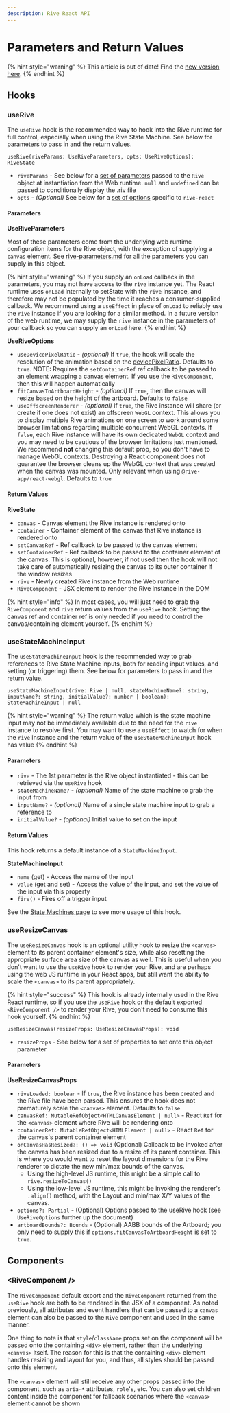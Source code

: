 ```yaml
---
description: Rive React API
---
```


# Parameters and Return Values

{% hint style="warning" %}
This article is out of date! Find the [new version here](https://rive.app/community/doc/parameters-and-return-values/docJlDMNulDh).
{% endhint %}

## Hooks

### useRive

The `useRive` hook is the recommended way to hook into the Rive runtime for full control, especially when using the Rive State Machine. See below for parameters to pass in and the return values.

`useRive(riveParams: UseRiveParameters, opts: UseRiveOptions): RiveState`

* `riveParams` - See below for a [set of parameters](parameters-and-return-values.md#riveparams) passed to the `Rive` object at instantiation from the Web runtime. `null` and `undefined` can be passed to conditionally display the .riv file
* `opts` - _(Optional)_ See below for a [set of options](parameters-and-return-values.md#opts) specific to `rive-react`

#### Parameters

**UseRiveParameters**

Most of these parameters come from the underlying web runtime configuration items for the Rive object, with the exception of supplying a `canvas` element. See [rive-parameters.md](../web-js/rive-parameters.md "mention") for all the parameters you can supply in this object.

{% hint style="warning" %}
If you supply an `onLoad` callback in the parameters, you may not have access to the `rive` instance yet. The React runtime uses `onLoad` internally to setState with the `rive` instance, and therefore may not be populated by the time it reaches a consumer-supplied callback. We recommend using a `useEffect` in place of `onLoad` to reliably use the `rive` instance if you are looking for a similar method. In a future version of the web runtime, we may supply the `rive` instance in the parameters of your callback so you can supply an `onLoad` here.
{% endhint %}

**UseRiveOptions**

* `useDevicePixelRatio` - _(optional)_ If `true`, the hook will scale the resolution of the animation based on the [devicePixelRatio](https://developer.mozilla.org/en-US/docs/Web/API/Window/devicePixelRatio). Defaults to `true`. NOTE: Requires the `setContainerRef` ref callback to be passed to an element wrapping a canvas element. If you use the `RiveComponent`, then this will happen automatically
* `fitCanvasToArtboardHeight` - _(optional)_ If `true`, then the canvas will resize based on the height of the artboard. Defaults to `false`
* `useOffscreenRenderer` - _(optional)_ If `true`, the Rive instance will share (or create if one does not exist) an offscreen `WebGL` context. This allows you to display multiple Rive animations on one screen to work around some browser limitations regarding multiple concurrent WebGL contexts. If `false`, each Rive instance will have its own dedicated `WebGL` context and you may need to be cautious of the browser limitations just mentioned. We recommend **not** changing this default prop, so you don't have to manage WebGL contexts. Destroying a React component does not guarantee the browser cleans up the WebGL context that was created when the canvas was mounted. Only relevant when using `@rive-app/react-webgl`. Defaults to `true`

#### Return Values

**RiveState**

* `canvas` - Canvas element the Rive instance is rendered onto
* `container` - Container element of the canvas that Rive instance is rendered onto
* `setCanvasRef` - Ref callback to be passed to the canvas element
* `setContainerRef` - Ref callback to be passed to the container element of the canvas. This is optional, however, if not used then the hook will not take care of automatically resizing the canvas to its outer container if the window resizes
* `rive` - Newly created Rive instance from the Web runtime
* `RiveComponent` - JSX element to render the Rive instance in the DOM

{% hint style="info" %}
In most cases, you will just need to grab the `RiveComponent` and `rive` return values from the `useRive` hook. Setting the canvas ref and container ref is only needed if you need to control the canvas/containing element yourself.
{% endhint %}

### useStateMachineInput

The `useStateMachineInput` hook is the recommended way to grab references to Rive State Machine inputs, both for reading input values, and setting (or triggering) them. See below for parameters to pass in and the return value.

`useStateMachineInput(rive: Rive | null, stateMachineName?: string, inputName?: string, initialValue?: number | boolean): StateMachineInput | null`

{% hint style="warning" %}
The return value which is the state machine input may not be immediately available due to the need for the `rive` instance to resolve first. You may want to use a `useEffect` to watch for when the `rive` instance and the return value of the `useStateMachineInput` hook has value
{% endhint %}

#### Parameters

* `rive` - The 1st parameter is the Rive object instantiated - this can be retrieved via the `useRive` hook
* `stateMachineName?` - _(optional)_ Name of the state machine to grab the input from
* `inputName?` - _(optional)_ Name of a single state machine input to grab a reference to
* `initialValue?` - _(optional)_ Initial value to set on the input

#### Return Values

This hook returns a default instance of a `StateMachineInput`.

**StateMachineInput**

* `name` (get) - Access the name of the input
* `value` (get and set) - Access the value of the input, and set the value of the input via this property
* `fire()` - Fires off a trigger input

See the [State Machines page](../../state-machines.md) to see more usage of this hook.

### useResizeCanvas

The `useResizeCanvas` hook is an optional utility hook to resize the `<canvas>` element to its parent container element's size, while also resetting the appropriate surface area size of the canvas as well. This is useful when you don't want to use the `useRive` hook to render your Rive, and are perhaps using the web JS runtime in your React apps, but still want the ability to scale the `<canvas>` to its parent appropriately.

{% hint style="success" %}
This hook is already internally used in the Rive React runtime, so if you use the `useRive` hook or the default exported `<RiveComponent />` to render your Rive, you don't need to consume this hook yourself.
{% endhint %}

`useResizeCanvas(resizeProps: UseResizeCanvasProps): void`

* `resizeProps` - See below for a set of properties to set onto this object parameter

#### Parameters

**UseResizeCanvasProps**

* `riveLoaded: boolean` -  If `true`, the Rive instance has been created and the Rive file have been parsed. This ensures the hook does not prematurely scale the `<canvas>` element. Defaults to `false`
* `canvasRef: MutableRefObject<HTMLCanvasElement | null>` - React `Ref` for the `<canvas>` element where Rive will be rendering onto
* `containerRef: MutableRefObject<HTMLElement | null>` - React `Ref` for the canvas's parent container element
* `onCanvasHasResized?: () => void` (Optional) Callback to be invoked after the canvas has been resized due to a resize of its parent container. This is where you would want to reset the layout dimensions for the Rive renderer to dictate the new min/max bounds of the canvas.
  * Using the high-level JS runtime, this might be a simple call to `rive.resizeToCanvas()`&#x20;
  * Using the low-level JS runtime, this might be invoking the renderer's `.align()` method, with the Layout and min/max X/Y values of the canvas.
* `options?: Partial` - (Optional) Options passed to the useRive hook (see `UseRiveOptions` further up the document)
* `artboardBounds?: Bounds` - (Optional) AABB bounds of the Artboard; you only need to supply this if `options.fitCanvasToArtboardHeight` is set to `true`.

## Components

### \<RiveComponent />

The `RiveComponent` default export and the `RiveComponent` returned from the `useRive` hook are both to be rendered in the JSX of a component. As noted previously, all attributes and event handlers that can be passed to a `canvas` element can also be passed to the `Rive` component and used in the same manner.

One thing to note is that `style`/`className` props set on the component will be passed onto the containing `<div>` element, rather than the underlying `<canvas>` itself. The reason for this is that the containing `<div>` element handles resizing and layout for you, and thus, all styles should be passed onto this element.\
\
The `<canvas>` element will still receive any other props passed into the component, such as `aria-*` attributes, `role`'s, etc. You can also set children content inside the component for fallback scenarios where the `<canvas>` element cannot be shown
